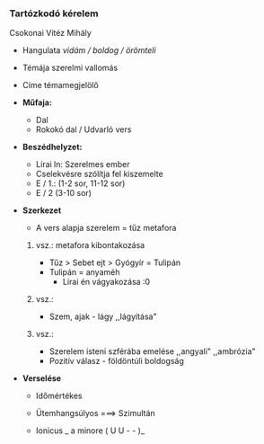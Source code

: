 ### Tartózkodó kérelem
Csokonai Vitéz Mihály

* Hangulata _vidám / boldog / örömteli_
* Témája szerelmi vallomás
* Címe témamegjelölő

* **Műfaja:** 
	* Dal
	* Rokokó dal / Udvarló vers

* **Beszédhelyzet:**
	* Lírai ln: Szerelmes ember
	* Cselekvésre szólítja fel kiszemelte
	* E / 1.: (1-2 sor, 11-12 sor)
	* E / 2 (3-10 sor)

* **Szerkezet**
	* A vers alapja szerelem = tűz metafora
	1. vsz.: metafora kibontakozása
		* Tűz > Sebet ejt > Gyógyír = Tulipán
		* Tulipán = anyaméh
			* Lírai én vágyakozása :0
	2. vsz.:
		* Szem, ajak - lágy ,,lágyítása"

	3. vsz.:
		* Szerelem isteni szférába emelése ,,angyali" ,,ambrózia"
		* Pozitív válasz - földöntúli boldogság

* **Verselése**
	* Időmértékes
	* Ütemhangsúlyos
  ===> Szimultán

	* Ionicus
		 _ a minore ( U U - - )_
